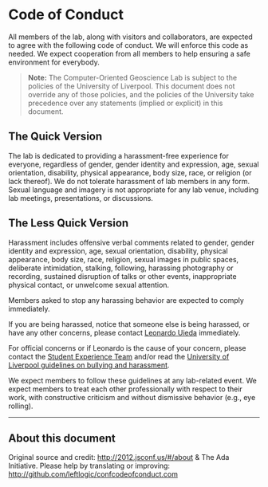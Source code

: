 # Code of Conduct

All members of the lab, along with visitors and collaborators, are expected to
agree with the following code of conduct. We will enforce this code as needed.
We expect cooperation from all members to help ensuring a safe environment for
everybody.

> **Note:** The Computer-Oriented Geoscience Lab is subject to the policies of
> the University of Liverpool. This document does not override any of those
> policies, and the policies of the University take precedence over any
> statements (implied or explicit) in this document.

## The Quick Version

The lab is dedicated to providing a harassment-free experience for everyone,
regardless of gender, gender identity and expression, age, sexual orientation,
disability, physical appearance, body size, race, or religion (or lack
thereof). We do not tolerate harassment of lab members in any form. Sexual
language and imagery is not appropriate for any lab venue, including lab
meetings, presentations, or discussions.

## The Less Quick Version

Harassment includes offensive verbal comments related to gender, gender
identity and expression, age, sexual orientation, disability, physical
appearance, body size, race, religion, sexual images in public spaces,
deliberate intimidation, stalking, following, harassing photography or
recording, sustained disruption of talks or other events, inappropriate
physical contact, or unwelcome sexual attention.

Members asked to stop any harassing behavior are expected to comply
immediately.

If you are being harassed, notice that someone else is being harassed, or have
any other concerns, please contact [Leonardo Uieda][leo] immediately.

For official concerns or if Leonardo is the cause of your concern, please
contact the [Student Experience Team][set] and/or read the
[University of Liverpool guidelines on bullying and harassment][liv-bullying].

We expect members to follow these guidelines at any lab-related event. We
expect members to treat each other professionally with respect to their work,
with constructive criticism and without dismissive behavior (e.g., eye
rolling).

----

## About this document

Original source and credit: http://2012.jsconf.us/#/about & The Ada Initiative.
Please help by translating or improving: http://github.com/leftlogic/confcodeofconduct.com

[leo]: https://www.leouieda.com
[set]: https://www.liverpool.ac.uk/environmental-sciences/contacts-and-location/
[liv-bullying]: https://www.liverpool.ac.uk/hr/diversityandequality/bullying/
